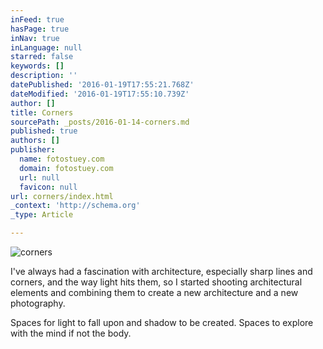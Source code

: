 ```yaml
---
inFeed: true
hasPage: true
inNav: true
inLanguage: null
starred: false
keywords: []
description: ''
datePublished: '2016-01-19T17:55:21.768Z'
dateModified: '2016-01-19T17:55:10.739Z'
author: []
title: Corners
sourcePath: _posts/2016-01-14-corners.md
published: true
authors: []
publisher:
  name: fotostuey.com
  domain: fotostuey.com
  url: null
  favicon: null
url: corners/index.html
_context: 'http://schema.org'
_type: Article

---
```

![corners](https://s3-us-west-2.amazonaws.com/the-grid-img/p/8413e67b212b01919fc6d93fea77890ee7d2c28d.jpg)

I've always had a fascination with architecture, especially sharp lines and corners, and the way light hits them, so I started shooting architectural elements and combining them to create a new architecture and a new photography.

Spaces for light to fall upon and shadow to be created. Spaces to explore with the mind if not the body.